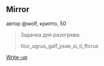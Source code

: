 ## Mirror
автор @wolf, крипто, 50

> Задачка для разогрева:
> 
> tilur_ugrus_galf_ysae_si_ti_ftcrus

[Write-up](WRITEUP.md)

